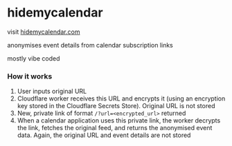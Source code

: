# hidemycalendar

visit [hidemycalendar.com](https://hidemycalendar.com)

anonymises event details from calendar subscription links

mostly vibe coded

### How it works

1. User inputs original URL 
2. Cloudflare worker receives this URL and encrypts it (using an encryption key stored in the Cloudflare Secrets Store). Original URL is not stored
3. New, private link of format `/?url=<encrypted_url>` returned
4. When a calendar application uses this private link, the worker decrypts the link, fetches the original feed, and returns the anonymised event data. Again, the original URL and event details are not stored
